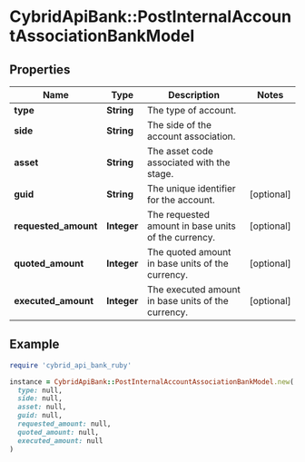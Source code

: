 # CybridApiBank::PostInternalAccountAssociationBankModel

## Properties

| Name | Type | Description | Notes |
| ---- | ---- | ----------- | ----- |
| **type** | **String** | The type of account. |  |
| **side** | **String** | The side of the account association. |  |
| **asset** | **String** | The asset code associated with the stage. |  |
| **guid** | **String** | The unique identifier for the account. | [optional] |
| **requested_amount** | **Integer** | The requested amount in base units of the currency. | [optional] |
| **quoted_amount** | **Integer** | The quoted amount in base units of the currency. | [optional] |
| **executed_amount** | **Integer** | The executed amount in base units of the currency.  | [optional] |

## Example

```ruby
require 'cybrid_api_bank_ruby'

instance = CybridApiBank::PostInternalAccountAssociationBankModel.new(
  type: null,
  side: null,
  asset: null,
  guid: null,
  requested_amount: null,
  quoted_amount: null,
  executed_amount: null
)
```

